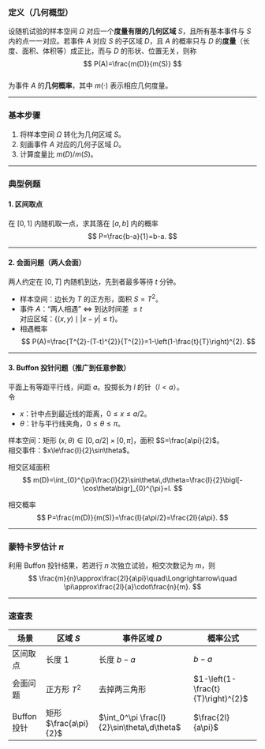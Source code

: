 ### 定义（几何概型）

设随机试验的样本空间 $\Omega$ 对应一个**度量有限的几何区域** $S$，且所有基本事件与 $S$ 内的点一一对应。若事件 $A$ 对应 $S$ 的子区域 $D$，且 $A$ 的概率只与 $D$ 的**度量**（长度、面积、体积等）成正比，而与 $D$ 的形状、位置无关，则称  
$$
P(A)=\frac{m(D)}{m(S)}
$$  
为事件 $A$ 的**几何概率**，其中 $m(\cdot)$ 表示相应几何度量。

---

### 基本步骤

1. 将样本空间 $\Omega$ 转化为几何区域 $S$。  
2. 刻画事件 $A$ 对应的几何子区域 $D$。  
3. 计算度量比 $m(D)/m(S)$。

---

### 典型例题

#### 1. 区间取点
在 $[0,1]$ 内随机取一点，求其落在 $[a,b]$ 内的概率  
$$
P=\frac{b-a}{1}=b-a.
$$

---

#### 2. 会面问题（两人会面）
两人约定在 $[0,T]$ 内随机到达，先到者最多等待 $t$ 分钟。  
- 样本空间：边长为 $T$ 的正方形，面积 $S=T^{2}$。  
- 事件 $A$：“两人相遇” $\Leftrightarrow$ 到达时间差 $\le t$  
  对应区域：$\bigl\{(x,y)\mid |x-y|\le t\bigr\}$。  
- 相遇概率  
$$
P(A)=\frac{T^{2}-(T-t)^{2}}{T^{2}}=1-\left(1-\frac{t}{T}\right)^{2}.
$$

---

#### 3. Buffon 投针问题（推广到任意参数）
平面上有等距平行线，间距 $a$。投掷长为 $l$ 的针（$l<a$）。  
令  
- $x$：针中点到最近线的距离，$0\le x\le a/2$。  
- $\theta$：针与平行线夹角，$0\le\theta\le\pi$。  

样本空间：矩形 $(x,\theta)\in[0,a/2]\times[0,\pi]$，面积 $S=\frac{a\pi}{2}$。  
相交事件：$x\le\frac{l}{2}\sin\theta$。  

相交区域面积  
$$
m(D)=\int_{0}^{\pi}\frac{l}{2}\sin\theta\,d\theta=\frac{l}{2}\bigl[-\cos\theta\bigr]_{0}^{\pi}=l.
$$  

相交概率  
$$
P=\frac{m(D)}{m(S)}=\frac{l}{a\pi/2}=\frac{2l}{a\pi}.
$$

---

### 蒙特卡罗估计 $\pi$

利用 Buffon 投针结果，若进行 $n$ 次独立试验，相交次数记为 $m$，则  
$$
\frac{m}{n}\approx\frac{2l}{a\pi}\quad\Longrightarrow\quad \pi\approx\frac{2l}{a}\cdot\frac{n}{m}.
$$

---

### 速查表

| 场景        | 区域 $S$              | 事件区域 $D$                                    | 概率公式                               |
| --------- | ------------------- | ------------------------------------------- | ---------------------------------- |
| 区间取点      | 长度 $1$              | 长度 $b-a$                                    | $b-a$                              |
| 会面问题      | 正方形 $T^{2}$         | 去掉两三角形                                      | $1-\left(1-\frac{t}{T}\right)^{2}$ |
| Buffon 投针 | 矩形 $\frac{a\pi}{2}$ | $\int_0^\pi \frac{l}{2}\sin\theta\,d\theta$ | $\frac{2l}{a\pi}$                  |
